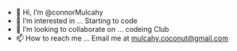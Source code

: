 - 👋 Hi, I’m @connorMulcahy
- 👀 I’m interested in ... Starting to code
- 💞️ I’m looking to collaborate on ... codeing Club
- 📫 How to reach me ... Email me at mulcahy.coconut@gmail.com

<!---
connorMulcahy/connorMulcahy is a ✨ special ✨ repository because its `README.md` (this file) appears on your GitHub profile.
You can click the Preview link to take a look at your changes.
--->
